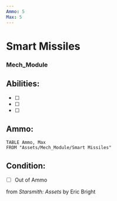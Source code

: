 ```yaml
---
Ammo: 5
Max: 5
---
```


# Smart Missiles
### Mech_Module


## Abilities:


- [ ] 

- [ ] 

- [ ] 

## Ammo:
```dataview
TABLE Ammo, Max
FROM "Assets/Mech_Module/Smart Missiles"
```


## Condition:
- [ ] Out of Ammo

from *Starsmith: Assets* by Eric Bright